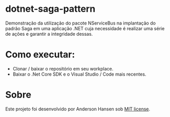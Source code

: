 # dotnet-saga-pattern
Demonstração da utilização do pacote NServiceBus na implantação do padrão Saga em uma aplicação .NET cuja necessidade é realizar uma série de ações e garantir a integridade dessas.

# Como executar:
- Clonar / baixar o repositório em seu workplace.
- Baixar o .Net Core SDK e o Visual Studio / Code mais recentes.

# Sobre
Este projeto foi desenvolvido por Anderson Hansen sob [MIT license](LICENSE).